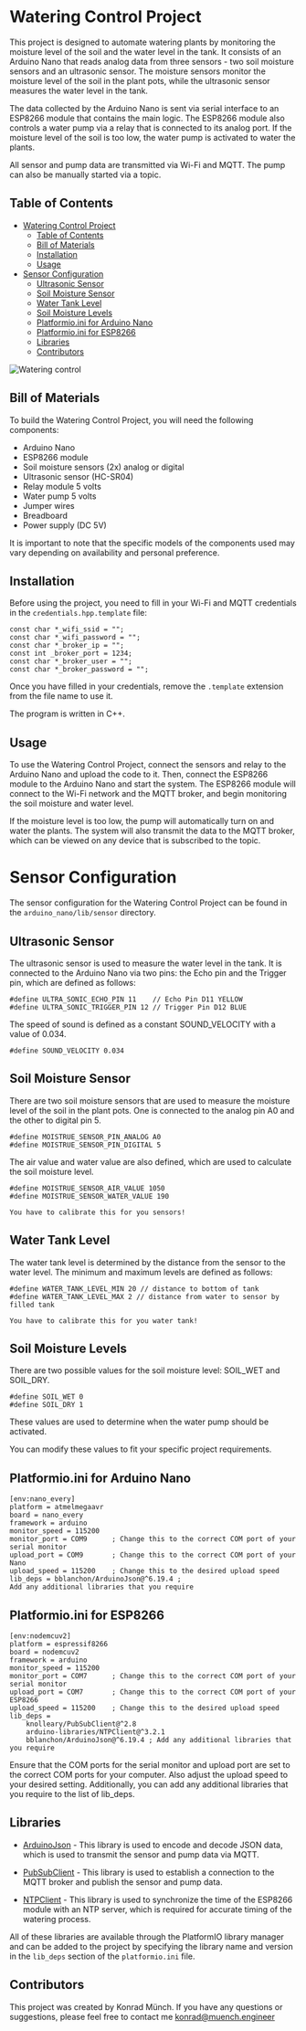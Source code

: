 # Watering Control Project

This project is designed to automate watering plants by monitoring the moisture level of the soil and the water level in the tank. It consists of an Arduino Nano that reads analog data from three sensors - two soil moisture sensors and an ultrasonic sensor. The moisture sensors monitor the moisture level of the soil in the plant pots, while the ultrasonic sensor measures the water level in the tank. 

The data collected by the Arduino Nano is sent via serial interface to an ESP8266 module that contains the main logic. The ESP8266 module also controls a water pump via a relay that is connected to its analog port. If the moisture level of the soil is too low, the water pump is activated to water the plants.

All sensor and pump data are transmitted via Wi-Fi and MQTT. The pump can also be manually started via a topic.

## Table of Contents
- [Watering Control Project](#watering-control-project)
  - [Table of Contents](#table-of-contents)
  - [Bill of Materials](#bill-of-materials)
  - [Installation](#installation)
  - [Usage](#usage)
- [Sensor Configuration](#sensor-configuration)
  - [Ultrasonic Sensor](#ultrasonic-sensor)
  - [Soil Moisture Sensor](#soil-moisture-sensor)
  - [Water Tank Level](#water-tank-level)
  - [Soil Moisture Levels](#soil-moisture-levels)
  - [Platformio.ini for Arduino Nano](#platformioini-for-arduino-nano)
  - [Platformio.ini for ESP8266](#platformioini-for-esp8266)
  - [Libraries](#libraries)
  - [Contributors](#contributors)

![Watering control](documentation/watering_Steckplatine.png)

## Bill of Materials

To build the Watering Control Project, you will need the following components:

- Arduino Nano
- ESP8266 module
- Soil moisture sensors (2x) analog or digital
- Ultrasonic sensor (HC-SR04)
- Relay module 5 volts
- Water pump 5 volts
- Jumper wires
- Breadboard
- Power supply (DC 5V)

It is important to note that the specific models of the components used may vary depending on availability and personal preference.
## Installation

Before using the project, you need to fill in your Wi-Fi and MQTT credentials in the `credentials.hpp.template` file:

```
const char *_wifi_ssid = "";
const char *_wifi_password = "";
const char *_broker_ip = "";
const int _broker_port = 1234;
const char *_broker_user = "";
const char *_broker_password = "";
```

Once you have filled in your credentials, remove the `.template` extension from the file name to use it.

The program is written in C++.

## Usage

To use the Watering Control Project, connect the sensors and relay to the Arduino Nano and upload the code to it. Then, connect the ESP8266 module to the Arduino Nano and start the system. The ESP8266 module will connect to the Wi-Fi network and the MQTT broker, and begin monitoring the soil moisture and water level.

If the moisture level is too low, the pump will automatically turn on and water the plants. The system will also transmit the data to the MQTT broker, which can be viewed on any device that is subscribed to the topic.

# Sensor Configuration
The sensor configuration for the Watering Control Project can be found in the `arduino_nano/lib/sensor` directory.

## Ultrasonic Sensor
The ultrasonic sensor is used to measure the water level in the tank. It is connected to the Arduino Nano via two pins: the Echo pin and the Trigger pin, which are defined as follows:
```
#define ULTRA_SONIC_ECHO_PIN 11    // Echo Pin D11 YELLOW
#define ULTRA_SONIC_TRIGGER_PIN 12 // Trigger Pin D12 BLUE
```
The speed of sound is defined as a constant SOUND_VELOCITY with a value of 0.034.
```
#define SOUND_VELOCITY 0.034
```

## Soil Moisture Sensor
There are two soil moisture sensors that are used to measure the moisture level of the soil in the plant pots. One is connected to the analog pin A0 and the other to digital pin 5.
```
#define MOISTRUE_SENSOR_PIN_ANALOG A0
#define MOISTRUE_SENSOR_PIN_DIGITAL 5
```

The air value and water value are also defined, which are used to calculate the soil moisture level.

```
#define MOISTRUE_SENSOR_AIR_VALUE 1050
#define MOISTRUE_SENSOR_WATER_VALUE 190
```
`You have to calibrate this for you sensors!`



## Water Tank Level
The water tank level is determined by the distance from the sensor to the water level. The minimum and maximum levels are defined as follows:
```
#define WATER_TANK_LEVEL_MIN 20 // distance to bottom of tank
#define WATER_TANK_LEVEL_MAX 2 // distance from water to sensor by filled tank

```
`You have to calibrate this for you water tank!`


## Soil Moisture Levels
There are two possible values for the soil moisture level: SOIL_WET and SOIL_DRY.

```
#define SOIL_WET 0
#define SOIL_DRY 1

```
These values are used to determine when the water pump should be activated.

You can modify these values to fit your specific project requirements.


## Platformio.ini for Arduino Nano
```
[env:nano_every]
platform = atmelmegaavr
board = nano_every
framework = arduino
monitor_speed = 115200
monitor_port = COM9      ; Change this to the correct COM port of your serial monitor
upload_port = COM9       ; Change this to the correct COM port of your Nano
upload_speed = 115200    ; Change this to the desired upload speed
lib_deps = bblanchon/ArduinoJson@^6.19.4 ; 
Add any additional libraries that you require
```

## Platformio.ini for ESP8266
```
[env:nodemcuv2]
platform = espressif8266
board = nodemcuv2
framework = arduino
monitor_speed = 115200
monitor_port = COM7      ; Change this to the correct COM port of your serial monitor
upload_port = COM7       ; Change this to the correct COM port of your ESP8266
upload_speed = 115200    ; Change this to the desired upload speed
lib_deps = 
    knolleary/PubSubClient@^2.8
    arduino-libraries/NTPClient@^3.2.1
    bblanchon/ArduinoJson@^6.19.4 ; Add any additional libraries that you require

```

Ensure that the COM ports for the serial monitor and upload port are set to the correct COM ports for your computer. Also adjust the upload speed to your desired setting. Additionally, you can add any additional libraries that you require to the list of lib_deps.


## Libraries

- [ArduinoJson](https://arduinojson.org/) - This library is used to encode and decode JSON data, which is used to transmit the sensor and pump data via MQTT.

- [PubSubClient](https://github.com/knolleary/pubsubclient) - This library is used to establish a connection to the MQTT broker and publish the sensor and pump data.

- [NTPClient](https://github.com/arduino-libraries/NTPClient) - This library is used to synchronize the time of the ESP8266 module with an NTP server, which is required for accurate timing of the watering process.

All of these libraries are available through the PlatformIO library manager and can be added to the project by specifying the library name and version in the `lib_deps` section of the `platformio.ini` file.



## Contributors

This project was created by Konrad Münch. If you have any questions or suggestions, please feel free to contact me [konrad@muench.engineer](mailto:konrad@muench.engineer)

